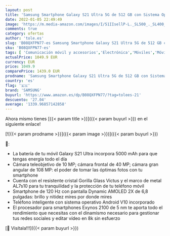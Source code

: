 ```yaml
---
layout: post
title: 'Samsung Smartphone Galaxy S21 Ultra 5G de 512 GB con Sistema Operativo Android Color Negro'
date: 2022-01-05 22:49:49
image: 'https://m.media-amazon.com/images/I/51IIsellP-L._SL500_._SL400_.jpg'
comments: true
category: ofertas
author: 'tole.es'
slug: 'B08QXFPN77-es Samsung Smartphone Galaxy S21 Ultra 5G de 512 GB con...'
sku: 'B08QXFPN77-es'
tags: [ 'Comunicación móvil y accesorios','Electrónica','Móviles','Móviles y smartphones libres','android','samsung', ]
actualPrice: 1049.9 EUR
currency: EUR
price: 1049.9
comparePrice: 1439.0 EUR
prodname: 'Samsung Smartphone Galaxy S21 Ultra 5G de 512 GB con Sistema Operativo Android Color Negro'
country: 'es'
flag: '🇪🇸'
brand: 'SAMSUNG'
buyurl: 'https://www.amazon.es/dp/B08QXFPN77/?tag=tolees-21'
descuento: '27.04'
average: '1339.96857142858'
---
```


Ahora mismo tienes [{{< param title >}}]({{< param buyurl >}}) en el siguiente enlace!

[![{{< param prodname >}}]({{< param image >}})]({{< param buyurl >}})

🔎:

- La batería de tu móvil Galaxy S21 Ultra incorpora 5000 mAh para que tengas energía todo el día
- Cámara teleobjetivo de 10 MP; cámara frontal de 40 MP; cámara gran angular de 108 MP: el poder de tomar las óptimas fotos con tu smartphone
- Cuenta con el resistente cristal Gorilla Glass Victus y el marco de metal AL7s10 para tu tranquilidad y la protección de tu teléfono móvil
- Smartphone de 120 Hz con pantalla Dynamic AMOLED 2X de 6,8 pulgadas: brillo y nitidez mires por donde mires
- Teléfono inteligente con sistema operativo Android V10 incorporado
- El procesador para smartphones Exynos 2100 de 5 nm te aporta todo el rendimiento que necesitas con el dinamismo necesario para gestionar tus redes sociales y editar vídeo en 8k sin esfuerzo

[🛒 Visítala!!!]({{< param buyurl >}})

